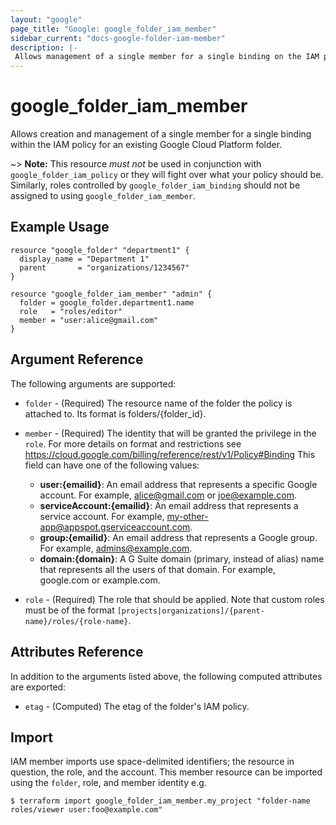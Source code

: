 ```yaml
---
layout: "google"
page_title: "Google: google_folder_iam_member"
sidebar_current: "docs-google-folder-iam-member"
description: |-
 Allows management of a single member for a single binding on the IAM policy for a Google Cloud Platform folder.
---
```


# google\_folder\_iam\_member

Allows creation and management of a single member for a single binding within
the IAM policy for an existing Google Cloud Platform folder.

~> **Note:** This resource _must not_ be used in conjunction with
   `google_folder_iam_policy` or they will fight over what your policy
   should be. Similarly, roles controlled by `google_folder_iam_binding`
   should not be assigned to using `google_folder_iam_member`.

## Example Usage

```hcl
resource "google_folder" "department1" {
  display_name = "Department 1"
  parent       = "organizations/1234567"
}

resource "google_folder_iam_member" "admin" {
  folder = google_folder.department1.name
  role   = "roles/editor"
  member = "user:alice@gmail.com"
}
```

## Argument Reference

The following arguments are supported:

* `folder` - (Required) The resource name of the folder the policy is attached to. Its format is folders/{folder_id}.

* `member` - (Required) The identity that will be granted the privilege in the `role`. For more details on format and restrictions see https://cloud.google.com/billing/reference/rest/v1/Policy#Binding
  This field can have one of the following values:
  * **user:{emailid}**: An email address that represents a specific Google account. For example, alice@gmail.com or joe@example.com.
  * **serviceAccount:{emailid}**: An email address that represents a service account. For example, my-other-app@appspot.gserviceaccount.com.
  * **group:{emailid}**: An email address that represents a Google group. For example, admins@example.com.
  * **domain:{domain}**: A G Suite domain (primary, instead of alias) name that represents all the users of that domain. For example, google.com or example.com.

* `role` - (Required) The role that should be applied. Note that custom roles must be of the format
    `[projects|organizations]/{parent-name}/roles/{role-name}`.

## Attributes Reference

In addition to the arguments listed above, the following computed attributes are
exported:

* `etag` - (Computed) The etag of the folder's IAM policy.

## Import

IAM member imports use space-delimited identifiers; the resource in question, the role, and the account.  This member resource can be imported using the `folder`, role, and member identity e.g.

```
$ terraform import google_folder_iam_member.my_project "folder-name roles/viewer user:foo@example.com"
```
